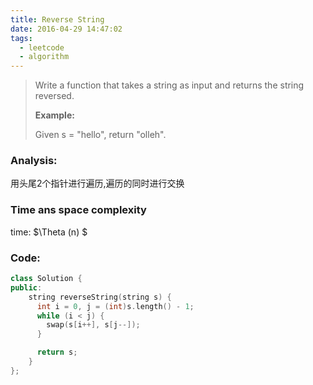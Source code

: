 ```yaml
---
title: Reverse String
date: 2016-04-29 14:47:02
tags: 
  - leetcode
  - algorithm
---
```

>Write a function that takes a string as input and returns the string reversed.
>
>**Example:**
>
>Given s = "hello", return "olleh".
<!-- more -->
### Analysis:
用头尾2个指针进行遍历,遍历的同时进行交换
### Time ans space complexity
time: $\Theta (n) $
### Code:
```cpp
class Solution {
public:
    string reverseString(string s) {
      int i = 0, j = (int)s.length() - 1;
      while (i < j) {
        swap(s[i++], s[j--]);
      }

      return s;
    }
};
```